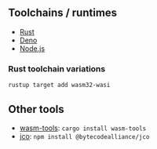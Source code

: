 ## Toolchains / runtimes

- [Rust][rustup]
- [Deno][deno]
- [Node.js][nvm]

### Rust toolchain variations

`rustup target add wasm32-wasi`

## Other tools

- [wasm-tools][wasm-tools]: `cargo install wasm-tools`
- [jco][jco]: `npm install @bytecodealliance/jco`

[rustup]: https://rustup.rs/
[deno]: https://docs.deno.com/runtime/manual/getting_started/installation
[nvm]: https://github.com/nvm-sh/nvm?tab=readme-ov-file#installing-and-updating
[wasm-tools]: https://github.com/bytecodealliance/wasm-tools
[jco]: https://github.com/bytecodealliance/jco